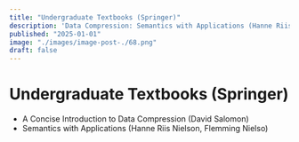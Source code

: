 ```yaml
---
title: "Undergraduate Textbooks (Springer)"
description: 'Data Compression: Semantics with Applications (Hanne Riis Nielson, Flemming Nielso)'
published: "2025-01-01"
image: "./images/image-post-./68.png"
draft: false
---
```


# Undergraduate Textbooks (Springer)

- A Concise Introduction to Data Compression (David Salomon)
- Semantics with Applications (Hanne Riis Nielson, Flemming Nielso)


